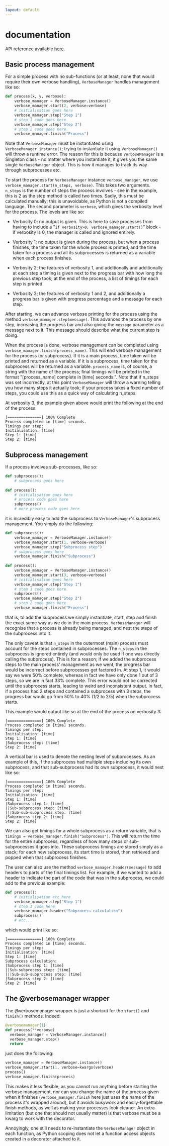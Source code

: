 ```yaml
---
layout: default
---
```


documentation
=============

API reference available [here](https://alexhroom.github.io/verbosemanager/docs/api).

Basic process management
------------------------

For a simple process with no sub-functions (or at least, none that would
require their own verbose handling), `VerboseManager` handles management
like so:

```python
def process(x, y, verbose):
    verbose_manager = VerboseManager.instance()
    verbose_manager.start(2, verbose=verbose)
    # initialisation goes here
    verbose_manager.step("Step 1")
    # step 1 code goes here
    verbose_manager.step("Step 2")
    # step 2 code goes here
    verbose_manager.finish("Process")
```

Note that `VerboseManager` must be instantiated using
`VerboseManager.instance()`; trying to instantiate it using
`VerboseManager()` will throw a runtime error. The reason for this is because `VerboseManager` is a Singleton class - no matter where you instantiate it, it gives you the same single `VerboseManager` object. This is how it manages to track its way through subprocesses etc.

To start the process for `VerboseManager` instance `verbose_manager`, we
use `verbose_manager.start(n_steps, verbose)`. This takes two arguments.
`n_steps` is the number of steps the process involves - see in the
example, this is 2 as the step method is called two times. Sadly, this
must be calculated manually; this is unavoidable, as Python is not a
compiled language. The second parameter is `verbose`, which gives
the verbosity level for the process. The levels are like so:

-   Verbosity 0: no output is given. This is here to save processes from
    having to include a \"`if verbosity>0; verbose_manager.start()`\"
    block - if verbosity is 0, the manager is called and ignored
    entirely.

-   Verbosity 1; no output is given during the process, but when a
    process finishes, the time taken for the whole process is printed,
    and the time taken for a process and all its subprocesses is
    returned as a variable when each process finishes.

-   Verbosity 2; the features of verbosity 1, and additionally and
    additionally at each step a timing is given next to the progress bar
    with how long the previous step took; at the end of the process, a
    list of timings for each step is printed.

-   Verbosity 3; the features of verbosity 1 and 2, and additionally a
    progress bar is given with progress percentage and a message for
    each step.

After starting, we can advance verbose printing for the process using
the method `verbose_manager.step(message)`. This advances the process by
one step, increasing the progress bar and also giving the `message`
parameter as a message next to it. This message should describe what
the current step is doing.

When the process is done, verbose management can be completed using
`verbose_manager.finish(process_name)`. This will end verbose management
for the process (or subprocess). If it is a main process, time taken
will be printed and returned as a variable. If it is a subprocess, time
taken for the subprocess will be returned as a variable. `process_name`
is, of course, a string with the name of the process; final timings will
be printed in the format \"\[process\_name\] complete in \[time\]
seconds.\". Note that if n\_steps was set incorrectly, at this point
`VerboseManager` will throw a warning telling you how many steps it
actually took; if your process takes a fixed number of steps, you could
use this as a quick way of calculating n\_steps.

At verbosity 3, the example given above would print the following at the
end of the process:

```ansiwhite
[===============] 100% Complete
Process completed in [time] seconds.
Timings per step:
Initialisation: [time]
Step 1: [time]
Step 2: [time]
```

Subprocess management
---------------------

If a process involves sub-processes, like so:

```python
def subprocess():
    # subprocess goes here
    
def process():
    # initialisation goes here
    # process code goes here
    subprocess()
    # more process code goes here
```

it is incredibly easy to add the subprocess to `VerboseManager`'s
subprocess management. You simply do the following:

```python
def subprocess():
    verbose_manager = VerboseManager.instance()
    verbose_manager.start(1, verbose=verbose)
    verbose_manager.step("Subprocess step")
    # subprocess goes here
    verbose_manager.finish("Subprocess")
    
def process():
    verbose_manager = VerboseManager.instance()
    verbose_manager.start(3, verbose=verbose)
    # initialisation goes here
    verbose_manager.step("Step 1")
    # step 1 code goes here
    subprocess()
    verbose_manager.step("Step 2")
    # step 2 code goes here
    verbose_manager.finish("Process")
```

that is, to add the subprocess we simply instantiate, start, step and
finish the exact same way as we do in the main process. `VerboseManager`
will recognise that a process is already being managed, and nest the
steps of the subprocess into it.

The only caveat is that `n_steps` in the outermost (main) process must
account for the steps contained in subprocesses. The `n_steps` in the
subprocess is ignored entirely (and would only be used if one was
directly calling the subprocess). This is for a reason; if we added the
subprocess steps to the main process' management as we went, the
progress bar would be incorrect before subprocesses get factored in. At
step 1, it would say we were 50% complete, whereas in fact we have only
done 1 out of 3 steps, so we are in fact 33% complete. This error would
not be corrected until the subprocess starts, leading to weird and
inconsistent output. In fact, if a process had 2 steps and contained a
subprocess with 3 steps, the progress bar would go from 50% to 40% (1/2
to 2/5) when the subprocess starts.

This example would output like so at the end of the process on verbosity
3:

```ansiwhite
[===============] 100% Complete
Process completed in [time] seconds.
Timings per step:
Initialisation: [time]
Step 1: [time]
|Subprocess step: [time]
Step 2: [time]
```

A vertical bar is used to denote the nesting level of subprocesses. As
an example of this, if the subprocess had multiple steps including its
own subprocess, and that sub-subprocess had its own subprocess, it would
nest like so:

```ansiwhite
[===============] 100% Complete
Process completed in [time] seconds.
Timings per step:
Initialisation: [time]
Step 1: [time]
|Subprocess step 1: [time]
||Sub-subprocess step: [time]
|||Sub-sub-subprocess step: [time]
|Subprocess step 2: [time]
Step 2: [time]
```

We can also get timings for a whole subprocess as a return variable,
that is `timings = verbose_manager.finish("Subprocess")`. This will
return the time for the entire subprocess, regardless of how many steps
or sub-subprocesses it goes into. These subprocess timings are stored
simply as a stack; for each new subprocess, its start time is stored,
then retrieved and popped when that subprocess finishes.

The user can also use the method `verbose_manager.header(message)` to
add headers to parts of the final timings list. For example, if we
wanted to add a header to indicate the part of the code that was in the
subprocess, we could add to the previous example:

```python
def process():
    # initialisation etc here
    verbose_manager.step("Step 1")
    # step 1 code here
    verbose_manager.header("Subprocess calculation")
    subprocess()
    # etc...
```

which would print like so:

```ansiwhite
[===============] 100% Complete
Process completed in [time] seconds.
Timings per step:
Initialisation: [time]
Step 1: [time]
Subprocess calculation:
|Subprocess step 1: [time]
||Sub-subprocess step: [time]
|||Sub-sub-subprocess step: [time]
|Subprocess step 2: [time]
Step 2: [time]
```

The @verbosemanager wrapper
-----------------------
The @verbosemanager wrapper is just a shortcut for the `start()` and `finish()` methods. Indeed:

```python
@verbosemanager(1)
def process(**verbose)
  verbose_manager = VerboseManager.instance()
  verbose_manager.step()
  return
```

just does the following:

```python
verbose_manager = VerboseManager.instance()
verbose_manager.start(1, verbose=kwargs(verbose)
process()
verbose_manager.finish(process)
```

This makes it less flexible, as you cannot run anything before starting the verbose management, nor can you change the name of the process given when it finishes (`verbose_manager.finish` here just uses the name of the process it's wrapped around), but it avoids busywork and easily-forgettable finish methods, as well as making your processes look cleaner. An extra limitation (but one that should not usually matter) is that verbose must be a kwarg to work with the decorator.

Annoyingly, one still needs to re-instantiate the `VerboseManager` object in each function, as Python scoping does not let a function access objects created in a decorator attached to it.
